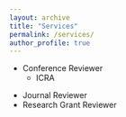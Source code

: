 ```yaml
---
layout: archive
title: "Services"
permalink: /services/
author_profile: true
---
```


* Conference Reviewer
  * ICRA
- Journal Reviewer
- Research Grant Reviewer
